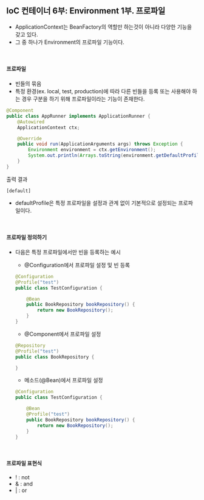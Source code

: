 ## IoC 컨테이너 6부: Environment 1부. 프로파일 

* ApplicationContext는 BeanFactory의 역할만 하는것이 아니라 다양한 기능을 갖고 있다.
* 그 중 하나가 Environment의 프로파일 기능이다.

<br>

#### 프로파일

* 빈들의 묶음
* 특정 환경(ex. local, test, production)에 따라 다른 빈들을 등록 또는 사용해야 하는 경우 구분을 하기 위해 프로파일이라는 기능이 존재한다.

```java
@Component
public class AppRunner implements ApplicationRunner {
    @Autowired
    ApplicationContext ctx;

    @Override
    public void run(ApplicationArguments args) throws Exception {
        Environment environment = ctx.getEnvironment();
        System.out.println(Arrays.toString(environment.getDefaultProfiles()));
    }
}
```

출력 결과

```text
[default]
```

* defaultProfile은 특정 프로파일을 설정과 관계 없이 기본적으로 설정되는 프로파일이다.

<br>

#### 프로파일 정의하기

* 다음은 특정 프로파일에서만 빈을 등록하는 예시

    * @Configuration에서 프로파일 설정 및 빈 등록

    ```java
    @Configuration
    @Profile("test")
    public class TestConfiguration {
    
        @Bean
        public BookRepository bookRepository() {
            return new BookRepository();
        }
    }
    ```

    * @Component에서 프로파일 설정

    ```java
    @Repository
    @Profile("test")
    public class BookRepository {
    
    }
    ```

    * 메소드(@Bean)에서 프로파일 설정

    ```java
    @Configuration
    public class TestConfiguration {
    
        @Bean
        @Profile("test")
        public BookRepository bookRepository() {
            return new BookRepository();
        }
    }
    ```

<br>

#### 프로파일 표현식

* ! : not
* & : and
* | : or

